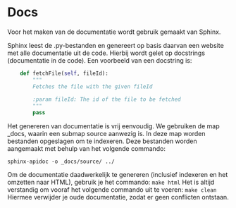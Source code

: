# Docs

Voor het maken van de documentatie wordt gebruik gemaakt van Sphinx.

Sphinx leest de .py-bestanden en genereert op basis daarvan een website met alle documentatie uit de code. Hierbij wordt gelet op docstrings (documentatie in de code). Een voorbeeld van een docstring is:

```py
    def fetchFile(self, fileId):
        """
        Fetches the file with the given fileId
        
        :param fileId: The id of the file to be fetched
        """
        pass
```

Het genereren van documentatie is vrij eenvoudig. We gebruiken de map _docs, waarin een submap source aanwezig is. In deze map worden bestanden opgeslagen om te indexeren. Deze bestanden worden aangemaakt met behulp van het volgende commando:

``sphinx-apidoc -o _docs/source/ ../``

Om de documentatie daadwerkelijk te genereren (inclusief indexeren en het omzetten naar HTML), gebruik je het commando: ``make html`` Het is altijd verstandig om vooraf het volgende commando uit te voeren:  ``make clean`` Hiermee verwijder je oude documentatie, zodat er geen conflicten ontstaan.